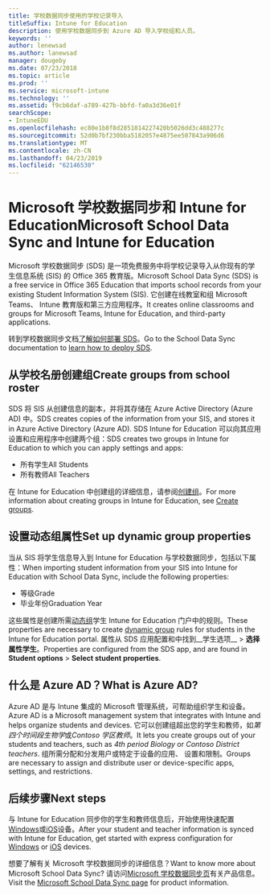 ```yaml
---
title: 学校数据同步使用的学校记录导入
titleSuffix: Intune for Education
description: 使用学校数据同步到 Azure AD 导入学校组和人员。
keywords: ''
author: lenewsad
ms.author: lanewsad
manager: dougeby
ms.date: 07/23/2018
ms.topic: article
ms.prod: ''
ms.service: microsoft-intune
ms.technology: ''
ms.assetid: f9cb6daf-a789-427b-bbfd-fa0a3d36e01f
searchScope:
- IntuneEDU
ms.openlocfilehash: ec80e1b8f8d2851814227420b5026dd3c488277c
ms.sourcegitcommit: 52d0b7bf230bba5182057e4875ee507843a906d6
ms.translationtype: MT
ms.contentlocale: zh-CN
ms.lasthandoff: 04/23/2019
ms.locfileid: "62146530"
---
```

# <a name="microsoft-school-data-sync-and-intune-for-education"></a><span data-ttu-id="ad66f-103">Microsoft 学校数据同步和 Intune for Education</span><span class="sxs-lookup"><span data-stu-id="ad66f-103">Microsoft School Data Sync and Intune for Education</span></span>

<span data-ttu-id="ad66f-104">Microsoft 学校数据同步 (SDS) 是一项免费服务中将学校记录导入从你现有的学生信息系统 (SIS) 的 Office 365 教育版。</span><span class="sxs-lookup"><span data-stu-id="ad66f-104">Microsoft School Data Sync (SDS) is a free service in Office 365 Education that imports school records from your existing Student Information System (SIS).</span></span> <span data-ttu-id="ad66f-105">它创建在线教室和组 Microsoft Teams、 Intune 教育版和第三方应用程序。</span><span class="sxs-lookup"><span data-stu-id="ad66f-105">It creates online classrooms and groups for Microsoft Teams, Intune for Education, and third-party applications.</span></span>  

<span data-ttu-id="ad66f-106">转到学校数据同步文档[了解如何部署 SDS](https://support.office.com/article/Overview-of-School-Data-Sync-and-Classroom-f3d1147b-4ade-4905-8518-508e729f2e91)。</span><span class="sxs-lookup"><span data-stu-id="ad66f-106">Go to the School Data Sync documentation to [learn how to deploy SDS](https://support.office.com/article/Overview-of-School-Data-Sync-and-Classroom-f3d1147b-4ade-4905-8518-508e729f2e91).</span></span> 

## <a name="create-groups-from-school-roster"></a><span data-ttu-id="ad66f-107">从学校名册创建组</span><span class="sxs-lookup"><span data-stu-id="ad66f-107">Create groups from school roster</span></span>
<span data-ttu-id="ad66f-108">SDS 将 SIS 从创建信息的副本，并将其存储在 Azure Active Directory (Azure AD) 中。</span><span class="sxs-lookup"><span data-stu-id="ad66f-108">SDS creates copies of the information from your SIS, and stores it in Azure Active Directory (Azure AD).</span></span> <span data-ttu-id="ad66f-109">SDS Intune for Education 可以向其应用设置和应用程序中创建两个组：</span><span class="sxs-lookup"><span data-stu-id="ad66f-109">SDS creates two groups in Intune for Education to which you can apply settings and apps:</span></span>

* <span data-ttu-id="ad66f-110">所有学生</span><span class="sxs-lookup"><span data-stu-id="ad66f-110">All Students</span></span>
* <span data-ttu-id="ad66f-111">所有教师</span><span class="sxs-lookup"><span data-stu-id="ad66f-111">All Teachers</span></span>

<span data-ttu-id="ad66f-112">在 Intune for Education 中创建组的详细信息，请参阅[创建组](create-groups.md)。</span><span class="sxs-lookup"><span data-stu-id="ad66f-112">For more information about creating groups in Intune for Education, see [Create groups](create-groups.md).</span></span>  

## <a name="set-up-dynamic-group-properties"></a><span data-ttu-id="ad66f-113">设置动态组属性</span><span class="sxs-lookup"><span data-stu-id="ad66f-113">Set up dynamic group properties</span></span>
<span data-ttu-id="ad66f-114">当从 SIS 将学生信息导入到 Intune for Education 与学校数据同步，包括以下属性：</span><span class="sxs-lookup"><span data-stu-id="ad66f-114">When importing student information from your SIS into Intune for Education with School Data Sync, include the following properties:</span></span>
*  <span data-ttu-id="ad66f-115">等级</span><span class="sxs-lookup"><span data-stu-id="ad66f-115">Grade</span></span> 
*  <span data-ttu-id="ad66f-116">毕业年份</span><span class="sxs-lookup"><span data-stu-id="ad66f-116">Graduation Year</span></span>  

<span data-ttu-id="ad66f-117">这些属性是创建所需[动态组](create-groups.md#dynamic-groups)学生 Intune for Education 门户中的规则。</span><span class="sxs-lookup"><span data-stu-id="ad66f-117">These properties are necessary to create [dynamic group](create-groups.md#dynamic-groups) rules for students in the Intune for Education portal.</span></span>  <span data-ttu-id="ad66f-118">属性从 SDS 应用配置和中找到__学生选项__ > __选择属性学生__。</span><span class="sxs-lookup"><span data-stu-id="ad66f-118">Properties are configured from the SDS app, and are found in  __Student options__ > __Select student properties__.</span></span>

## <a name="what-is-azure-ad"></a><span data-ttu-id="ad66f-119">什么是 Azure AD？</span><span class="sxs-lookup"><span data-stu-id="ad66f-119">What is Azure AD?</span></span>
<span data-ttu-id="ad66f-120">Azure AD 是与 Intune 集成的 Microsoft 管理系统，可帮助组织学生和设备。</span><span class="sxs-lookup"><span data-stu-id="ad66f-120">Azure AD is a Microsoft management system that integrates with Intune and helps organize students and devices.</span></span> <span data-ttu-id="ad66f-121">它可以创建组超出您的学生和教师，如*第四个时间段生物学*或*Contoso 学区教师*。</span><span class="sxs-lookup"><span data-stu-id="ad66f-121">It lets you create groups out of your students and teachers, such as *4th period Biology* or *Contoso District teachers*.</span></span> <span data-ttu-id="ad66f-122">组所需分配和分发用户或特定于设备的应用、 设置和限制。</span><span class="sxs-lookup"><span data-stu-id="ad66f-122">Groups are necessary to assign and distribute user or device-specific apps, settings, and restrictions.</span></span>

## <a name="next-steps"></a><span data-ttu-id="ad66f-123">后续步骤</span><span class="sxs-lookup"><span data-stu-id="ad66f-123">Next steps</span></span>   
<span data-ttu-id="ad66f-124">与 Intune for Education 同步你的学生和教师信息后，开始使用快速配置[Windows](edu-express-config-settings-windows.md)或[iOS](edu-express-config-settings-ios.md)设备。</span><span class="sxs-lookup"><span data-stu-id="ad66f-124">After your student and teacher information is synced with Intune for Education, get started with express configuration for [Windows](edu-express-config-settings-windows.md) or [iOS](edu-express-config-settings-ios.md) devices.</span></span>  

<span data-ttu-id="ad66f-125">想要了解有关 Microsoft 学校数据同步的详细信息？</span><span class="sxs-lookup"><span data-stu-id="ad66f-125">Want to know more about Microsoft School Data Sync?</span></span> <span data-ttu-id="ad66f-126">请访问[Microsoft 学校数据同步页](https://sds.microsoft.com)有关产品信息。</span><span class="sxs-lookup"><span data-stu-id="ad66f-126">Visit the [Microsoft School Data Sync page](https://sds.microsoft.com) for product information.</span></span> 
